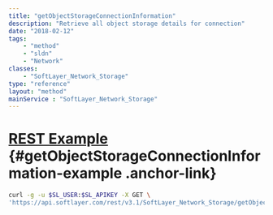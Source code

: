 ```yaml
---
title: "getObjectStorageConnectionInformation"
description: "Retrieve all object storage details for connection"
date: "2018-02-12"
tags:
    - "method"
    - "sldn"
    - "Network"
classes:
    - "SoftLayer_Network_Storage"
type: "reference"
layout: "method"
mainService : "SoftLayer_Network_Storage"
---
```


# [REST Example](#getObjectStorageConnectionInformation-example) <a href="/article/rest/"><i class="fas fa-question"></i></a> {#getObjectStorageConnectionInformation-example .anchor-link} 
```bash
curl -g -u $SL_USER:$SL_APIKEY -X GET \
'https://api.softlayer.com/rest/v3.1/SoftLayer_Network_Storage/getObjectStorageConnectionInformation'
```

